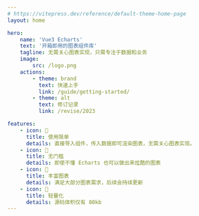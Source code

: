 ```yaml
---
# https://vitepress.dev/reference/default-theme-home-page
layout: home

hero:
    name: 'Vue3 Echarts'
    text: '开箱即用的图表组件库'
    tagline: 无需关心图表实现，只需专注于数据和业务
    image:
        src: /logo.png
    actions:
        - theme: brand
          text: 快速上手
          link: /guide/getting-started/
        - theme: alt
          text: 修订记录
          link: /revise/2023

features:
    - icon: 🚀
      title: 使用简单
      details: 直接导入组件，传入数据即可渲染图表，无需关心图表实现。
    - icon: 🚦
      title: 无门槛
      details: 即使不懂 Echarts 也可以做出来炫酷的图表
    - icon: 🍉
      title: 丰富图表
      details: 满足大部分图表需求，后续会持续更新
    - icon: 💖
      title: 轻量化
      details: 源码体积仅有 80kb 
---
```


<BaseCount />

<BaseComment />

<script setup lang="ts">
import BaseCount from '@/components/BaseCount.vue'
import BaseComment from '@/components/BaseComment.vue'
import { loginRead } from '@/utils/login-read'

loginRead('n10001')
</script>
